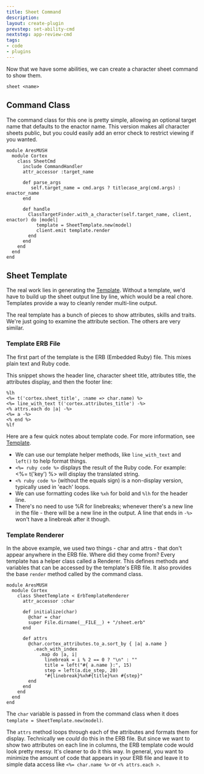 ```yaml
---
title: Sheet Command
description:
layout: create-plugin
prevstep: set-ability-cmd
nextstep: app-review-cmd
tags: 
- code
- plugins
---
```


Now that we have some abilities, we can create a character sheet command to show them.

    sheet <name>

## Command Class

The command class for this one is pretty simple, allowing an optional target name that defaults to the enactor name.  This version makes all character sheets public, but you could easily add an error check to restrict viewing if you wanted.

    module AresMUSH    
      module Cortex
        class SheetCmd
          include CommandHandler
          attr_accessor :target_name
      
          def parse_args
             self.target_name = cmd.args ? titlecase_arg(cmd.args) : enactor_name
          end
      
          def handle
            ClassTargetFinder.with_a_character(self.target_name, client, enactor) do |model|
               template = SheetTemplate.new(model)
               client.emit template.render
            end
          end
        end
      end
    end

## Sheet Template

The real work lies in generating the [Template](/tutorials/code/templates).  Without a template, we'd have to build up the sheet output line by line, which would be a real chore.  Templates provide a way to cleanly render multi-line output.

The real template has a bunch of pieces to show attributes, skills and traits.  We're just going to examine the attribute section.  The others are very similar.

### Template ERB File

The first part of the template is the ERB (Embedded Ruby) file.  This mixes plain text and Ruby code.

This snippet shows the header line, character sheet title, attributes title, the attributes display, and then the footer line:

    %lh
    <%= t('cortex.sheet_title', :name => char.name) %>
    <%= line_with_text t('cortex.attributes_title') -%>
    <% attrs.each do |a| -%>
    <%= a -%>
    <% end %>
    %lf

Here are a few quick notes about template code.  For more information, see [Template](/tutorials/code/templates).

* We can use our template helper methods, like `line_with_text` and `left()` to help format things.
* `<%= ruby code %>` displays the result of the Ruby code.  For example:  <%= t('key') %> will display the translated string.
* `<% ruby code %>` (without the equals sign) is a non-display version, typically used in 'each' loops.
* We can use formatting codes like `%xh` for bold and `%lh` for the header line.
* There's no need to use %R for linebreaks; whenever there's a new line in the file - there will be a new line in the output.  A line that ends in `-%>` won't have a linebreak after it though.

### Template Renderer

In the above example, we used two things - char and attrs - that don't appear anywhere in the ERB file.  Where did they come from?   Every template has a helper class called a Renderer.  This defines methods and variables that can be accessed by the template's ERB file.  It also provides the base `render` method called by the command class.

    module AresMUSH    
      module Cortex
        class SheetTemplate < ErbTemplateRenderer
          attr_accessor :char
      
          def initialize(char)
            @char = char
            super File.dirname(__FILE__) + "/sheet.erb"
          end
      
          def attrs
            @char.cortex_attributes.to_a.sort_by { |a| a.name }
              .each_with_index
                .map do |a, i| 
                  linebreak = i % 2 == 0 ? "\n" : ""
                  title = left("#{ a.name }:", 15)
                  step = left(a.die_step, 20)
                  "#{linebreak}%xh#{title}%xn #{step}"
            end
          end
        end
      end
    end

The `char` variable is passed in from the command class when it does `template = SheetTemplate.new(model)`.

The `attrs` method loops through each of the attributes and formats them for display.  Technically we _could_ do this in the ERB file.  But since we want to show two attributes on each line in columns, the ERB template code would look pretty messy.  It's cleaner to do it this way.  In general, you want to minimize the amount of code that appears in your ERB file and leave it to simple data access like `<%= char.name %>` or `<% attrs.each >`.